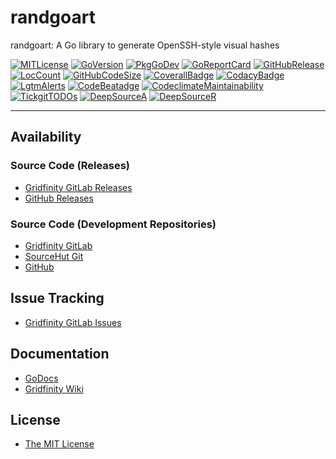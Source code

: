 # randgoart

randgoart: A Go library to generate OpenSSH-style visual hashes

[![MITLicense](https://img.shields.io/badge/License-MIT-blue.svg)](https://github.com/gridfinity/randgoart/blob/master/LICENSE)
[![GoVersion](https://img.shields.io/github/go-mod/go-version/gridfinity/randgoart.svg)](https://github.com/gridfinity/randgoart/blob/master/go.mod)
[![PkgGoDev](https://pkg.go.dev/badge/github.com/gridfinity/randgoart)](https://pkg.go.dev/github.com/gridfinity/randgoart)
[![GoReportCard](https://goreportcard.com/badge/github.com/gridfinity/randgoart)](https://goreportcard.com/report/github.com/gridfinity/randgoart)
[![GitHubRelease](https://img.shields.io/github/release/gridfinity/randgoart.svg)](https://github.com/gridfinity/randgoart/releases/)
[![LocCount](https://img.shields.io/tokei/lines/github/gridfinity/randgoart.svg)](https://github.com/XAMPPRocky/tokei)
[![GitHubCodeSize](https://img.shields.io/github/languages/code-size/gridfinity/randgoart.svg)](https://github.com/gridfinity/randgoart)
[![CoverallBadge](https://coveralls.io/repos/github/gridfinity/randgoart/badge.svg?branch=master)](https://coveralls.io/github/gridfinity/randgoart?branch=master)
[![CodacyBadge](https://api.codacy.com/project/badge/Grade/1554a9e30cff45aa80635c1e00dafa9e)](https://app.codacy.com/gh/gridfinity/randgoart)
[![LgtmAlerts](https://img.shields.io/lgtm/alerts/g/gridfinity/randgoart.svg?logo=lgtm&logoWidth=18)](https://lgtm.com/projects/g/gridfinity/randgoart/alerts/)
[![CodeBeatadge](https://codebeat.co/badges/ff68217a-76ec-467c-8ecd-c49c4491c6ae)](https://codebeat.co/projects/github-com-gridfinity-randgoart-master)
[![CodeclimateMaintainability](https://api.codeclimate.com/v1/badges/bbc4379b8c69ca2693e6/maintainability)](https://codeclimate.com/github/gridfinity/randgoart/maintainability)
[![TickgitTODOs](https://img.shields.io/endpoint?url=https://api.tickgit.com/badge?repo=github.com/gridfinity/randgoart)](https://www.tickgit.com/browse?repo=github.com/gridfinity/randgoart)
[![DeepSourceA](https://deepsource.io/gh/gridfinity/randgoart.svg/?label=active+issues)](https://deepsource.io/gh/gridfinty/randgoart/?ref=repository-badge)
[![DeepSourceR](https://deepsource.io/gh/gridfinity/randgoart.svg/?label=resolved+issues)](https://deepsource.io/gh/gridfinty/randgoart/?ref=repository-badge)

---

## Availability

### Source Code (Releases)

- [Gridfinity GitLab Releases](https://gitlab.gridfinity.com/go/randgoart/-/releases/)
- [GitHub Releases](https://github.com/gridfinity/randgoart/releases/)

### Source Code (Development Repositories)

- [Gridfinity GitLab](https://gitlab.gridfinity.com/go/randgoart)
- [SourceHut Git](https://git.sr.ht/~trn/randgoart)
- [GitHub](https://github.com/gridfinity/randgoart)

## Issue Tracking

- [Gridfinity GitLab Issues](https://gitlab.gridfinity.com/go/randgoart/-/issues)

## Documentation

- [GoDocs](https://go.gridfinity.dev/doc?randgoart)
- [Gridfinity Wiki](https://wiki.gridfinity.com/wiki?name=randgoart)

## License

- [The MIT License](https://gitlab.gridfinity.com/go/randgoart/-/blob/master/LICENSE)

